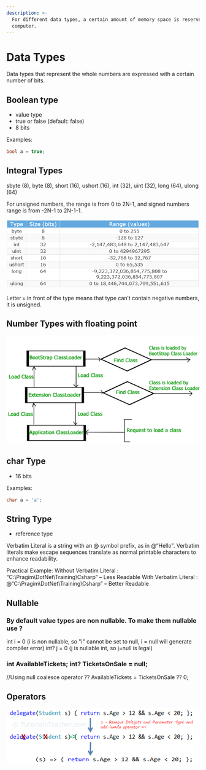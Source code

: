```yaml
---
description: >-
  For different data types, a certain amount of memory space is reserved on our
  computer.
---
```


# Data Types

Data types that represent the whole numbers are expressed with a certain number of bits. 

## Boolean type 

* value type
* true or false \(default: false\)
* 8 bits

Examples:

```csharp
bool a = true;
```



## Integral Types

sbyte \(8\), byte \(8\), short \(16\), ushort \(16\), int \(32\), uint \(32\), long \(64\), ulong \(64\)

For unsigned numbers, the range is from 0 to 2N-1, and signed numbers range is from -2N-1 to 2N-1-1.

![integral types](../.gitbook/assets/image%20%2816%29.png)

 Letter `u` in front of the type means that type can’t contain negative numbers, it is unsigned.

## Number Types with floating point

![Number types](../.gitbook/assets/image%20%287%29.png)



## char Type

* 16 bits

Examples:

```csharp
char a = 'a';
```

## String Type  

* reference type

Verbatim Literal is a string with an @ symbol prefix, as in @“Hello". Verbatim literals make escape sequences translate as normal printable characters to enhance readability.

Practical Example: Without Verbatim Literal : “C:\Pragim\DotNet\Training\Csharp” – Less Readable With Verbatim Literal : @“C:\Pragim\DotNet\Training\Csharp” – Better Readable

## Nullable

### By default value types are non nullable. To make them nullable use ? 

int i = 0 \(i is non nullable, so "i" cannot be set to null, i = null will generate compiler error\) int? j = 0 \(j is nullable int, so j=null is legal\)

### int AvailableTickets; int? TicketsOnSale = null;

//Using null coalesce operator ?? AvailableTickets = TicketsOnSale ?? 0;

## Operators

![](../.gitbook/assets/image%20%284%29.png)

